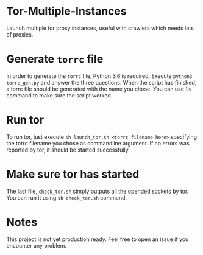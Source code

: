 # Tor-Multiple-Instances
Launch multiple tor proxy instances, useful with crawlers which needs lots of proxies.

# Generate `torrc` file
In order to generate the `torrc` file, Python 3.6 is required.
Execute `python3 torrc_gen.py` and answer the three questions. When the script has finished, a torrc file should be generated with the name you chose. You can use `ls` command to make sure the script worked.

# Run tor
To run tor, just execute `sh launch_tor.sh <torrc filename here>` specifying the torrc filename you chose as commandline argument. If no errors was reported by tor, it should be started successfully.

# Make sure tor has started
The last file, `check_tor.sh` simply outputs all the opended sockets by tor. You can run it using `sh check_tor.sh` command.

# Notes
This project is not yet production ready. Feel free to open an issue if you encounter any problem.
